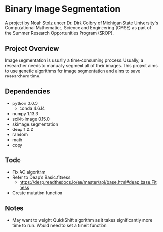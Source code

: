 # Binary Image Segmentation

A project by Noah Stolz under Dr. Dirk Colbry of Michigan State University's Computational Mathematics, Science and Engineering (CMSE) as part of the Summer Research Opportunities Program (SROP). 

## Project Overview
Image segmentation is usually a time-consuming process. Usually, a researcher needs to manually segment all of their images. This project aims to use genetic algorithms for image segmentation and aims to save researchers time.

## Dependencies
* python 3.6.3 
  * conda 4.6.14
* numpy 1.13.3
* scikit-image 0.15.0
* skimage.segmentation
* deap 1.2.2
* random 
* math
* copy

## Todo
* Fix AC algorithm
* Refer to Deap's Basic.fitness
  * https://deap.readthedocs.io/en/master/api/base.html#deap.base.Fitness
* Create mutation function

## Notes
* May want to weight QuickShift algorithm as it takes significantly more time to run. Would need to set a timeit function
  
